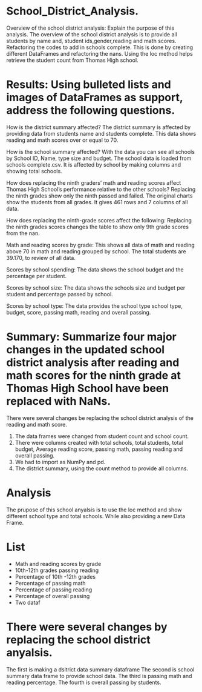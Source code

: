 # School_District_Analysis.
Overview of the school district analysis: Explain the purpose of this analysis. The overview of the school district analysis is to provide all students by name and, student ids,gender,reading and math scores. Refactoring the codes to add in schools complete. This is done by creating different DataFrames and refactoring the nans. Using the loc method helps retrieve the student count from Thomas High school.

# Results: Using bulleted lists and images of DataFrames as support, address the following questions.

How is the district summary affected? The district summary is affected by providing data from students name and students complete. This data shows reading and math scores over or equal to 70.

How is the school summary affected? With the data you can see all schools by School ID, Name, type size and budget. The school data is loaded from schools complete.csv. It is affected by school by making columns and showing total schools.

How does replacing the ninth graders’ math and reading scores affect Thomas High School’s performance relative to the other schools?
Replacing the ninth grades show only the ninth passed and failed. The original charts show the students from all grades. It gives 461 rows and 7 columns of all data.

How does replacing the ninth-grade scores affect the following: Replacing the ninth grades scores changes the table to show only 9th grade scores from the nan.

Math and reading scores by grade: This shows all data of math and reading above 70 in math and reading grouped by school. The total students are 39.170, to review of all data.

Scores by school spending: The data shows the school budget and the percentage per student.

Scores by school size: The data shows the schools size and budget per student and percentage passed by school.

Scores by school type: The data provides the school type school type, budget, score, passing math, reading and overall passing.

# Summary: Summarize four major changes in the updated school district analysis after reading and math scores for the ninth grade at Thomas High School have been replaced with NaNs.

There were several changes be replacing the school district analysis of the reading and math score. 
1. The data frames were changed from student count and school count.
2. There were columns created with total schools, total students, total budget, Average reading score, passing math, passing reading and overall passing.
3. We had to import as NumPy and pd.
4. The district summary, using the count method to provide all columns.
# Analysis
The prupose of this school anyalsis is to use the loc method and show different school type and total schools. While also providing a new Data Frame.
# List
* Math and reading scores by grade
* 10th-12th grades passing reading
* Percentage of 10th -12th grades
* Percentage of passing math
* Percentage of passing reading
* Percentage of overall passing
* Two dataf
# There were several changes by replacing the school district anyalsis.
The first is making a dsitrict data summary dataframe
The second is school summary data frame to provide school data.
The third is passing math and reading percentage.
The fourth is overall passing by students.

